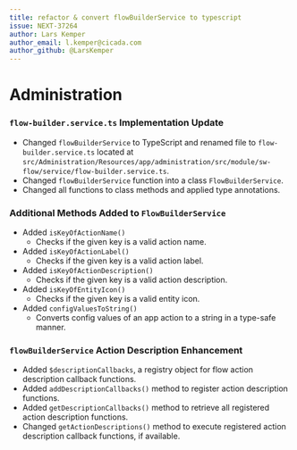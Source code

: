 ```yaml
---
title: refactor & convert flowBuilderService to typescript
issue: NEXT-37264
author: Lars Kemper
author_email: l.kemper@cicada.com
author_github: @LarsKemper
---
```

# Administration

### `flow-builder.service.ts` Implementation Update

* Changed `flowBuilderService` to TypeScript and renamed file to `flow-builder.service.ts` located at `src/Administration/Resources/app/administration/src/module/sw-flow/service/flow-builder.service.ts`.
* Changed `flowBuilderService` function into a class `FlowBuilderService`.
* Changed all functions to class methods and applied type annotations.

### Additional Methods Added to `FlowBuilderService`

* Added `isKeyOfActionName()`
    * Checks if the given key is a valid action name.
* Added `isKeyOfActionLabel()`
    * Checks if the given key is a valid action label.
* Added `isKeyOfActionDescription()`
    * Checks if the given key is a valid action description.
* Added `isKeyOfEntityIcon()`
    * Checks if the given key is a valid entity icon.
* Added `configValuesToString()`
    * Converts config values of an app action to a string in a type-safe manner.

### `flowBuilderService` Action Description Enhancement

* Added `$descriptionCallbacks`, a registry object for flow action description callback functions.
* Added `addDescriptionCallbacks()` method to register action description functions.
* Added `getDescriptionCallbacks()` method to retrieve all registered action description functions.
* Changed `getActionDescriptions()` method to execute registered action description callback functions, if available.
